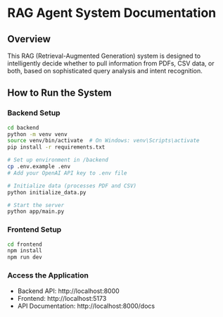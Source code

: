 # RAG Agent System Documentation

## Overview

This RAG (Retrieval-Augmented Generation) system is designed to intelligently decide whether to pull information from PDFs, CSV data, or both, based on sophisticated query analysis and intent recognition.

## How to Run the System

### Backend Setup
```bash
cd backend
python -m venv venv
source venv/bin/activate  # On Windows: venv\Scripts\activate
pip install -r requirements.txt

# Set up environment in /backend
cp .env.example .env
# Add your OpenAI API key to .env file

# Initialize data (processes PDF and CSV)
python initialize_data.py

# Start the server
python app/main.py
```

### Frontend Setup
```bash
cd frontend
npm install
npm run dev
```

### Access the Application
- Backend API: http://localhost:8000
- Frontend: http://localhost:5173
- API Documentation: http://localhost:8000/docs
